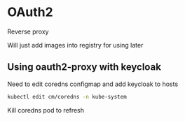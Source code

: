 # OAuth2

Reverse proxy

Will just add images into registry for using later

## Using oauth2-proxy with keycloak

Need to edit coredns configmap and add keycloak to hosts
```sh
kubectl edit cm/coredns -n kube-system
```
Kill coredns pod to refresh